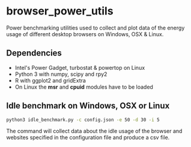 # browser_power_utils

Power benchmarking utilities used to collect and plot data of the energy usage of different desktop browsers on Windows, OSX & Linux.

## Dependencies

* Intel's Power Gadget, turbostat & powertop on Linux
* Python 3 with numpy, scipy and rpy2
* R with ggplot2 and gridExtra
* On Linux the **msr** and **cpuid** modules have to be loaded

## Idle benchmark on Windows, OSX or Linux

```bash
python3 idle_benchmark.py -c config.json -e 50 -d 30 -i 5
```

The command will collect data about the idle usage of the browser and websites specified in the configuration file and produce a csv file.

